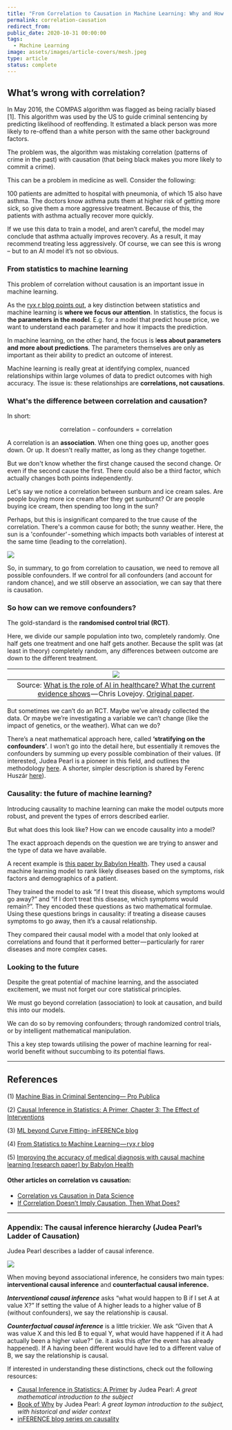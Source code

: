 ```yaml
---
title: "From Correlation to Causation in Machine Learning: Why and How our AI needs to understand causality"
permalink: correlation-causation
redirect_from:
public_date: 2020-10-31 00:00:00
tags:
  - Machine Learning
image: assets/images/article-covers/mesh.jpeg
type: article
status: complete
---
```

## What’s wrong with correlation?

In May 2016, the COMPAS algorithm was flagged as being racially biased [1]. This algorithm was used by the US to guide criminal sentencing by predicting likelihood of reoffending. It estimated a black person was more likely to re-offend than a white person with the same other background factors.

The problem was, the algorithm was mistaking correlation (patterns of crime in the past) with causation (that being black makes you more likely to commit a crime).

This can be a problem in medicine as well. Consider the following:

100 patients are admitted to hospital with pneumonia, of which 15 also have asthma. The doctors know asthma puts them at higher risk of getting more sick, so give them a more aggressive treatment. Because of this, the patients with asthma actually recover more quickly.

If we use this data to train a model, and aren’t careful, the model may conclude that asthma actually improves recovery. As a result, it may recommend treating less aggressively. Of course, we can see this is wrong – but to an AI model it’s not so obvious.

### From statistics to machine learning

This problem of correlation without causation is an important issue in machine learning.

As the [ryx,r blog points out](https://medium.com/r/?url=https%3A%2F%2Fryxcommar.com%2F2019%2F07%2F14%2Fon-moving-from-statistics-to-machine-learning-the-final-stage-of-grief%2F), a key distinction between statistics and machine learning is **where we focus our attention**. In statistics, the focus is t**he parameters in the model**. E.g. for a model that predict house price, we want to understand each parameter and how it impacts the prediction.

In machine learning, on the other hand, the focus is l**ess about parameters and more about predictions**. The parameters themselves are only as important as their ability to predict an outcome of interest.

Machine learning is really great at identifying complex, nuanced relationships within large volumes of data to predict outcomes with high accuracy. The issue is: these relationships are **correlations, not causations**.

### What's the difference between correlation and causation?
In short:

$$\text{correlation} - \text{confounders} = \text{correlation}$$

A correlation is an **association**. When one thing goes up, another goes down. Or up. It doesn't really matter, as long as they change together.

But we don't know whether the first change caused the second change. Or even if the second cause the first. There could also be a third factor, which actually changes both points independently.

Let's say we notice a correlation between sunburn and ice cream sales. Are people buying more ice cream after they get sunburnt? Or are people buying ice cream, then spending too long in the sun?

Perhaps, but this is insignificant compared to the true cause of the correlation. There's a common cause for both; the sunny weather. Here, the sun is a 'confounder' - something which impacts both variables of interest at the same time (leading to the correlation).

![](/assets/images/article-images/sunny-causation.png)

So, in summary, to go from correlation to causation, we need to remove all possible confounders. If we control for all confounders (and account for random chance), and we still observe an association, we can say that there is causation.


### **So how can we remove confounders?**

The gold-standard is the **randomised control trial (RCT)**.

Here, we divide our sample population into two, completely randomly. One half gets one treatment and one half gets another. Because the split was (at least in theory) completely random, any differences between outcome are down to the different treatment.


|                                                                                              ![](/assets/images/article-images/colonoscopy_RCT.png)                                                                                              |
| :----------------------------------------------------------------------------------------------------------------------------------------------------------------------------------------------------------------------------------------------: |
| Source: [What is the role of AI in healthcare? What the current evidence shows](https://www.youtube.com/watch?v=NdL6RW7Aa30) — Chris Lovejoy. [Original paper](https://www.thelancet.com/pdfs/journals/langas/PIIS2468-1253%2819%2930411-X.pdf). |

But sometimes we can’t do an RCT. Maybe we’ve already collected the data. Or maybe we’re investigating a variable we can’t change (like the impact of genetics, or the weather). What can we do?

There’s a neat mathematical approach here, called **‘stratifying on the confounders’**. I won’t go into the detail here, but essentially it removes the confounders by summing up every possible combination of their values. (If interested, Judea Pearl is a pioneer in this field, and outlines the methodology [here](http://bayes.cs.ucla.edu/PRIMER/primer-ch3.pdf). A shorter, simpler description is shared by Ferenc Huszár [here](https://www.inference.vc/untitled/)).


### **Causality: the future of machine learning?**

Introducing causality to machine learning can make the model outputs more robust, and prevent the types of errors described earlier.

But what does this look like? How can we encode causality into a model?

The exact approach depends on the question we are trying to answer and the type of data we have available.

A recent example is [this paper by Babylon Health](https://www.nature.com/articles/s41467-020-17419-7). They used a causal machine learning model to rank likely diseases based on the symptoms, risk factors and demographics of a patient.

They trained the model to ask “if I treat this disease, which symptoms would go away?” and “if I don’t treat this disease, which symptoms would remain?”. They encoded these questions as two mathematical formulae. Using these questions brings in causality: if treating a disease causes symptoms to go away, then it’s a causal relationship.

They compared their causal model with a model that only looked at correlations and found that it performed better — particularly for rarer diseases and more complex cases.

### **Looking to the future**

Despite the great potential of machine learning, and the associated excitement, we must not forget our core statistical principles.

We must go beyond correlation (association) to look at causation, and build this into our models.

We can do so by removing confounders; through randomized control trials, or by intelligent mathematical manipulation.

This a key step towards utilising the power of machine learning for real-world benefit without succumbing to its potential flaws.

---

## References

(1) [Machine Bias in Criminal Sentencing— Pro Publica](https://www.propublica.org/article/machine-bias-risk-assessments-in-criminal-sentencing)

(2) [Causal Inference in Statistics: A Primer, Chapter 3: The Effect of Interventions](http://bayes.cs.ucla.edu/PRIMER/primer-ch3.pdf)

(3) [ML beyond Curve Fitting- inFERENCe blog](https://www.inference.vc/untitled/)

(4) [From Statistics to Machine Learning — ryx,r blog](https://ryxcommar.com/2019/07/14/on-moving-from-statistics-to-machine-learning-the-final-stage-of-grief/)

(5) [Improving the accuracy of medical diagnosis with causal machine learning [research paper] by Babylon Health](https://www.nature.com/articles/s41467-020-17419-7)

#### **Other articles on correlation vs causation:**

-   [Correlation vs Causation in Data Science](https://medium.com/@sundaskhalid/correlation-vs-causation-in-data-science-66b6cfa702f0)
-   [If Correlation Doesn’t Imply Causation, Then What Does?](https://medium.com/causal-data-science/if-correlation-doesnt-imply-causation-then-what-does-c74f20d26438)

---

### **Appendix: The causal inference hierarchy (Judea Pearl’s Ladder of Causation)**

Judea Pearl describes a ladder of causal inference.

![](/assets/images/article-images/causal-ladder.png)

When moving beyond associational inference, he considers two main types: **interventional causal inference** and **counterfactual causal inference.**

**_Interventional causal inference_** asks “what would happen to B if I set A at value X?” If setting the value of A higher leads to a higher value of B (without confounders), we say the relationship is causal.

**_Counterfactual causal inference_** is a little trickier. We ask “Given that A was value X and this led B to equal Y, what would have happened if it A had actually been a higher value?” (ie. it asks this _after_ the event has already happened). If A having been different would have led to a different value of B, we say the relationship is causal.

If interested in understanding these distinctions, check out the following resources:

-   [Causal Inference in Statistics: A Primer](http://bayes.cs.ucla.edu/PRIMER/) by Judea Pearl: _A great mathematical introduction to the subject_
-   [Book of Why](https://www.amazon.co.uk/Book-Why-Science-Cause-Effect/dp/0141982411) by Judea Pearl: _A great layman introduction to the subject, with historical and wider context_
-   [inFERENCE blog series on causality](https://www.inference.vc/causal-inference-3-counterfactuals/)